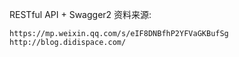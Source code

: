RESTful API + Swagger2
资料来源: 
	
	https://mp.weixin.qq.com/s/eIF8DNBfhP2YFVaGKBufSg
	http://blog.didispace.com/
